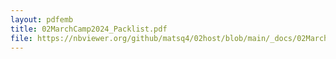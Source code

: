 ```yaml
---
layout: pdfemb
title: 02MarchCamp2024_Packlist.pdf
file: https://nbviewer.org/github/matsq4/02host/blob/main/_docs/02MarchCamp2024_Packlist.pdf
---
```

